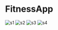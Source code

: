 # FitnessApp
![s1](https://user-images.githubusercontent.com/27727748/146352925-6f8fc619-dcf4-41b6-8c72-e7ecb768c73f.png)
![s2](https://user-images.githubusercontent.com/27727748/146352933-ee162a47-6b3b-4897-b782-949d0c926ab0.png)
![s3](https://user-images.githubusercontent.com/27727748/146352935-cadd42f4-19b6-4c65-a092-efc8db9ce4a0.png)
![s4](https://user-images.githubusercontent.com/27727748/146352938-8df9c15e-997d-44cc-adbb-0562e08a0dba.png)
